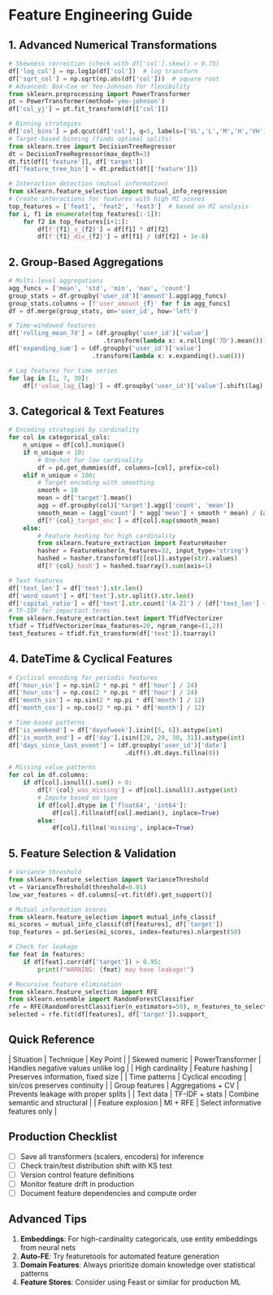 # Feature Engineering Guide

## 1. Advanced Numerical Transformations
```python
# Skewness correction (check with df['col'].skew() > 0.75)
df['log_col'] = np.log1p(df['col'])  # log transform
df['sqrt_col'] = np.sqrt(np.abs(df['col']))  # square root
# Advanced: Box-Cox or Yeo-Johnson for flexibility
from sklearn.preprocessing import PowerTransformer
pt = PowerTransformer(method='yeo-johnson')
df['col_yj'] = pt.fit_transform(df[['col']])

# Binning strategies
df['col_bins'] = pd.qcut(df['col'], q=5, labels=['VL','L','M','H','VH'])
# Target-based binning (finds optimal splits)
from sklearn.tree import DecisionTreeRegressor
dt = DecisionTreeRegressor(max_depth=3)
dt.fit(df[['feature']], df['target'])
df['feature_tree_bin'] = dt.predict(df[['feature']])

# Interaction detection (mutual information)
from sklearn.feature_selection import mutual_info_regression
# Create interactions for features with high MI scores
top_features = ['feat1', 'feat2', 'feat3']  # based on MI analysis
for i, f1 in enumerate(top_features[:-1]):
    for f2 in top_features[i+1:]:
        df[f'{f1}_x_{f2}'] = df[f1] * df[f2]
        df[f'{f1}_div_{f2}'] = df[f1] / (df[f2] + 1e-8)
```

## 2. Group-Based Aggregations
```python
# Multi-level aggregations
agg_funcs = ['mean', 'std', 'min', 'max', 'count']
group_stats = df.groupby('user_id')['amount'].agg(agg_funcs)
group_stats.columns = [f'user_amount_{f}' for f in agg_funcs]
df = df.merge(group_stats, on='user_id', how='left')

# Time-windowed features
df['rolling_mean_7d'] = (df.groupby('user_id')['value']
                          .transform(lambda x: x.rolling('7D').mean()))
df['expanding_sum'] = (df.groupby('user_id')['value']
                       .transform(lambda x: x.expanding().sum()))

# Lag features for time series
for lag in [1, 7, 30]:
    df[f'value_lag_{lag}'] = df.groupby('user_id')['value'].shift(lag)
```

## 3. Categorical & Text Features
```python
# Encoding strategies by cardinality
for col in categorical_cols:
    n_unique = df[col].nunique()
    if n_unique < 10:
        # One-hot for low cardinality
        df = pd.get_dummies(df, columns=[col], prefix=col)
    elif n_unique < 100:
        # Target encoding with smoothing
        smooth = 10
        mean = df['target'].mean()
        agg = df.groupby(col)['target'].agg(['count', 'mean'])
        smooth_mean = (agg['count'] * agg['mean'] + smooth * mean) / (agg['count'] + smooth)
        df[f'{col}_target_enc'] = df[col].map(smooth_mean)
    else:
        # Feature hashing for high cardinality
        from sklearn.feature_extraction import FeatureHasher
        hasher = FeatureHasher(n_features=32, input_type='string')
        hashed = hasher.transform(df[[col]].astype(str).values)
        df[f'{col}_hash'] = hashed.toarray().sum(axis=1)

# Text features
df['text_len'] = df['text'].str.len()
df['word_count'] = df['text'].str.split().str.len()
df['capital_ratio'] = df['text'].str.count('[A-Z]') / (df['text_len'] + 1)
# TF-IDF for important terms
from sklearn.feature_extraction.text import TfidfVectorizer
tfidf = TfidfVectorizer(max_features=20, ngram_range=(1,2))
text_features = tfidf.fit_transform(df['text']).toarray()
```

## 4. DateTime & Cyclical Features
```python
# Cyclical encoding for periodic features
df['hour_sin'] = np.sin(2 * np.pi * df['hour'] / 24)
df['hour_cos'] = np.cos(2 * np.pi * df['hour'] / 24)
df['month_sin'] = np.sin(2 * np.pi * df['month'] / 12)
df['month_cos'] = np.cos(2 * np.pi * df['month'] / 12)

# Time-based patterns
df['is_weekend'] = df['dayofweek'].isin([5, 6]).astype(int)
df['is_month_end'] = df['day'].isin([28, 29, 30, 31]).astype(int)
df['days_since_last_event'] = (df.groupby('user_id')['date']
                                .diff().dt.days.fillna(0))

# Missing value patterns
for col in df.columns:
    if df[col].isnull().sum() > 0:
        df[f'{col}_was_missing'] = df[col].isnull().astype(int)
        # Impute based on type
        if df[col].dtype in ['float64', 'int64']:
            df[col].fillna(df[col].median(), inplace=True)
        else:
            df[col].fillna('missing', inplace=True)
```

## 5. Feature Selection & Validation
```python
# Variance threshold
from sklearn.feature_selection import VarianceThreshold
vt = VarianceThreshold(threshold=0.01)
low_var_features = df.columns[~vt.fit(df).get_support()]

# Mutual information scores
from sklearn.feature_selection import mutual_info_classif
mi_scores = mutual_info_classif(df[features], df['target'])
top_features = pd.Series(mi_scores, index=features).nlargest(50)

# Check for leakage
for feat in features:
    if df[feat].corr(df['target']) > 0.95:
        print(f"WARNING: {feat} may have leakage!")

# Recursive feature elimination
from sklearn.feature_selection import RFE
from sklearn.ensemble import RandomForestClassifier
rfe = RFE(RandomForestClassifier(n_estimators=50), n_features_to_select=30)
selected = rfe.fit(df[features], df['target']).support_
```

## Quick Reference

| Situation | Technique | Key Point |
| Skewed numeric | PowerTransformer | Handles negative values unlike log |
| High cardinality | Feature hashing | Preserves information, fixed size |
| Time patterns | Cyclical encoding | sin/cos preserves continuity |
| Group features | Aggregations + CV | Prevents leakage with proper splits |
| Text data | TF-IDF + stats | Combine semantic and structural |
| Feature explosion | MI + RFE | Select informative features only |

## Production Checklist
- [ ] Save all transformers (scalers, encoders) for inference
- [ ] Check train/test distribution shift with KS test
- [ ] Version control feature definitions
- [ ] Monitor feature drift in production
- [ ] Document feature dependencies and compute order

## Advanced Tips
1. **Embeddings**: For high-cardinality categoricals, use entity embeddings from neural nets
2. **Auto-FE**: Try featuretools for automated feature generation
3. **Domain Features**: Always prioritize domain knowledge over statistical patterns
4. **Feature Stores**: Consider using Feast or similar for production ML